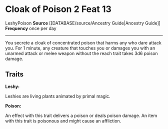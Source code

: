 ﻿---
actions: '[two-actions]'
feat: Cloak of Poison
frequency: once per day
id: '2398'
level: '13'
name: Cloak of Poison
rarity: Common
source: '[[DATABASE/source/Ancestry Guide|Ancestry Guide]]'
trait:
- '[[DATABASE/trait/Leshy|Leshy]]'
- '[[DATABASE/trait/Poison|Poison]]'
type: Feat

---
# Cloak of Poison <span class="action-icon">2</span> <span class="item-type">Feat 13</span>

<span class="item-trait">Leshy</span><span class="item-trait">Poison</span>
**Source** [[DATABASE/source/Ancestry Guide|Ancestry Guide]] 
**Frequency** once per day

---
You secrete a cloak of concentrated poison that harms any who dare attack you. For 1 minute, any creature that touches you or damages you with an unarmed attack or melee weapon without the reach trait takes 3d6 poison damage.

## Traits

**Leshy:**

Leshies are living plants animated by primal magic.

**Poison:**

An effect with this trait delivers a poison or deals poison damage. An item with this trait is poisonous and might cause an affliction.